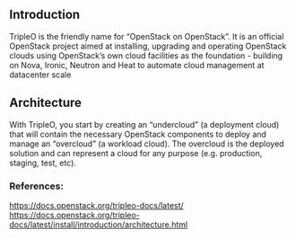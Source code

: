 ## Introduction
TripleO is the friendly name for “OpenStack on OpenStack”. It is an official OpenStack project aimed at installing, upgrading and operating OpenStack clouds using OpenStack’s own cloud facilities as the foundation - building on Nova, Ironic, Neutron and Heat to automate cloud management at datacenter scale

## Architecture
With TripleO, you start by creating an “undercloud” (a deployment cloud) that will contain the necessary OpenStack components to deploy and manage an “overcloud” (a workload cloud). The overcloud is the deployed solution and can represent a cloud for any purpose (e.g. production, staging, test, etc).



### References:
https://docs.openstack.org/tripleo-docs/latest/
https://docs.openstack.org/tripleo-docs/latest/install/introduction/architecture.html